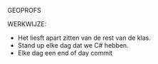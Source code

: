 GEOPROFS

WERKWIJZE:

- Het liesft apart zitten van de rest van de klas.
- Stand up elke dag dat we C# hebben.
- Elke dag een end of day commit
  
